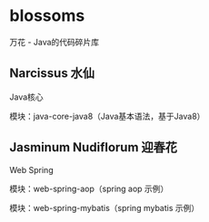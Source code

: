 # blossoms
万花 - Java的代码碎片库



## Narcissus 水仙

Java核心

模块：java-core-java8（Java基本语法，基于Java8）



## Jasminum Nudiflorum 迎春花

Web Spring

模块：web-spring-aop（spring aop 示例）

模块：web-spring-mybatis（spring mybatis 示例）

